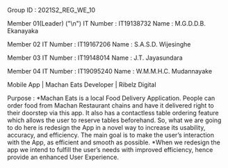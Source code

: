 Group ID : 2021S2_REG_WE_10 

Member 01(Leader) ("\n")
IT Number : IT19138732
Name : M.G.D.D.B. Ekanayaka

Member 02 
IT Number : IT19167206
Name : S.A.S.D. Wijesinghe

Member 03 
IT Number : IT19148014
Name : J.T. Jayasundara

Member 04
IT Number : IT19095240
Name : W.M.M.H.C. Mudannayake 

Mobile App | Machan Eats
Developer | Ribelz Digital

Purpose :
*Machan Eats is a local Food Delivery Application. People can order food from Machan Restaurant chains and have it delivered right to their doorstep via this app. 
It also has a contactless table ordering feature which allows the user to reserve tables beforehand. So, what we are going to do here is redesign the App in a novel 
way to increase its usability, accuracy, and efficiency. The main goal is to make the user’s interaction with the App, as efficient and smooth as possible.
*When we redesign the app we intend to fulfill the user’s needs with improved efficiency, hence provide an enhanced User Experience.
